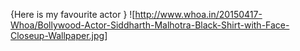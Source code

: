 {Here is my favourite actor }
![<http://www.whoa.in/20150417-Whoa/Bollywood-Actor-Siddharth-Malhotra-Black-Shirt-with-Face-Closeup-Wallpaper.jpg>]

